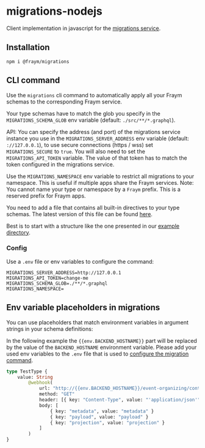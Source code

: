 # migrations-nodejs

Client implementation in javascript for the [migrations service](https://github.com/fraym/migrations).

## Installation

```shell
npm i @fraym/migrations
```

## CLI command

Use the `migrations` cli command to automatically apply all your Fraym schemas to the corresponding Fraym service.

Your type schemas have to match the glob you specify in the `MIGRATIONS_SCHEMA_GLOB` env variable (default: `./src/**/*.graphql`).

API: You can specify the address (and port) of the migrations service instance you use in the `MIGRATIONS_SERVER_ADDRESS` env variable (default: `://127.0.0.1`), to use secure connections (https / wss) set `MIGRATIONS_SECURE` to `true`. You will also need to set the `MIGRATIONS_API_TOKEN` variable. The value of that token has to match the token configured in the migrations service.

Use the `MIGRATIONS_NAMESPACE` env variable to restrict all migrations to your namespace. This is useful if multiple apps share the Fraym services. Note: You cannot name your type or namespace by a `Fraym` prefix. This is a reserved prefix for Fraym apps.

You need to add a file that contains all built-in directives to your type schemas. The latest version of this file can be found [here](base.graphql).

Best is to start with a structure like the one presented in our [example directory](./example).

### Config

Use a `.env` file or env variables to configure the command:

```env
MIGRATIONS_SERVER_ADDRESS=http://127.0.0.1
MIGRATIONS_API_TOKEN=change-me
MIGRATIONS_SCHEMA_GLOB=./**/*.graphql
MIGRATIONS_NAMESPACE=
```

## Env variable placeholders in migrations

You can use placeholders that match environment variables in argument strings in your schema definitions:

In the following example the `{{env.BACKEND_HOSTNAME}}` part will be replaced by the value of the `BACKEND_HOSTNAME` environment variable.
Please add your used env variables to the `.env` file that is used to [configure the migration command](#config).

```graphql
type TestType {
    value: String
        @webhook(
            url: "http://{{env.BACKEND_HOSTNAME}}/event-organizing/contingent/projections/frontend/contingent-management/webhook"
            method: "GET"
            header: [{ key: "Content-Type", value: "'application/json'" }]
            body: [
                { key: "metadata", value: "metadata" }
                { key: "payload", value: "payload" }
                { key: "projection", value: "projection" }
            ]
        )
}
```
